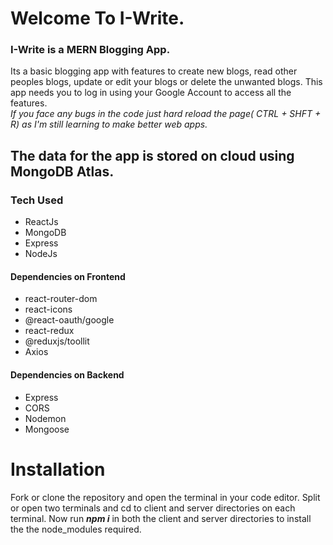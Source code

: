 <h1>Welcome To I-Write.</h1>

<h3>I-Write is a MERN Blogging App.</h3>

<p>Its a basic blogging app with features to create new blogs, read other peoples blogs, update or edit your blogs or delete the unwanted blogs.
This app needs you to log in using your Google Account to access all the features. <br> <i>If you face any bugs in the code just hard reload the page( CTRL + SHFT + R) as I'm still learning to make better web apps.</i></p>

<h2>The data for the app is stored on cloud using MongoDB Atlas.</h2>

<h3>Tech Used</h3>
<ul>
  <li>ReactJs</li>
  <li>MongoDB</li>
  <li>Express</li>
  <li>NodeJs</li>
</ul>

<h4>Dependencies on Frontend</h4>
<ul>
  <li>react-router-dom</li>
  <li>react-icons</li>
  <li>@react-oauth/google</li>
  <li>react-redux</li>
  <li>@reduxjs/toollit</li>
  <li>Axios</li>
</ul>

<h4>Dependencies on Backend</h4>
<ul>
  <li>Express</li>
  <li>CORS</li>
  <li>Nodemon</li>
  <li>Mongoose</li>
</ul>

<h1>Installation</h1>
<p>Fork or clone the repository and open the terminal in your code editor. Split or open two terminals and cd to client and server directories on each terminal. Now run <b><i>npm i</i></b> in both the client and server directories to install the the node_modules required.</p>
